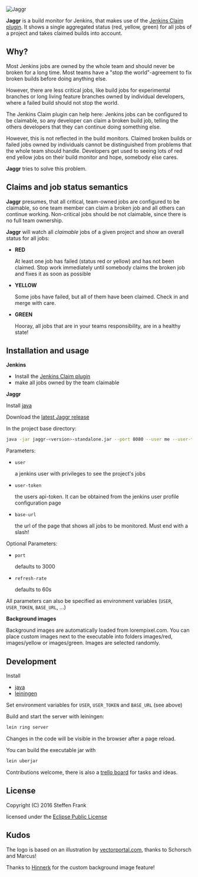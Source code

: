 ![Jaggr](resources/public/img/jaggr-logo-and-text.png?raw=true)

**Jaggr** is a build monitor for Jenkins, that makes use of the [Jenkins Claim plugin](https://wiki.jenkins-ci.org/display/JENKINS/Claim+plugin).
It shows a single aggregated status (red, yellow, green) for all jobs of a project
and takes claimed builds into account.

## Why?

Most Jenkins jobs are owned by the whole team and should never be broken for a long time. Most teams have a "stop the
world"-agreement to fix broken builds before doing anything else.

However, there are less critical jobs, like build jobs for experimental branches or long living feature branches owned by
individual developers, where a failed build should not stop the world.

The Jenkins Claim plugin can help here: Jenkins jobs can be configured to be claimable,
so any developer can claim a broken build job, telling the others developers that they can continue doing
something else.

However, this is not reflected in the build monitors. Claimed broken builds or failed jobs owned by individuals cannot
be distinguished from problems that the whole team should handle. Developers get used to seeing lots of
red end yellow jobs on their build monitor and hope, somebody else cares.

**Jaggr** tries to solve this problem.

## Claims and job status semantics

**Jaggr** presumes, that all critical, team-owned jobs are configured to be claimable, so one team member can claim a broken
job and all others can continue working. Non-critical jobs should be not claimable, since there is no
full team ownership.

**Jaggr** will watch all _claimable_ jobs of a given project and show an overall status for all jobs:

* **RED**

    At least one job has failed (status red or yellow) and has not been claimed. Stop work immediately until somebody
claims the broken job and fixes it as soon as possible

* **YELLOW**

    Some jobs have failed, but all of them have been claimed. Check in and merge with care.

* **GREEN**

    Hooray, all jobs that are in your teams responsibility, are in a healthy state!

## Installation and usage

**Jenkins**

* Install the [Jenkins Claim plugin](https://wiki.jenkins-ci.org/display/JENKINS/Claim+plugin)
* make all jobs owned by the team claimable

**Jaggr**

Install [java](http://www.oracle.com/technetwork/java/javase/downloads/jdk8-downloads-2133151.html)

Download the [latest Jaggr release](https://github.com/puffedo/jaggr/releases)

In the project base directory:

```sh
java -jar jaggr-<version>-standalone.jar --port 8080 --user me --user-token asdfghjkl --base-url http://my-ci/jenkins/view/tv/
```

Parameters:

* `user`

    a jenkins user with privileges to see the project's jobs

* `user-token`

    the users api-token. It  can be obtained from the jenkins user profile configuration page

* `base-url`

    the url of the page that shows all jobs to be monitored. Must end with a slash!

Optional Parameters:

* `port`

    defaults to 3000

* `refresh-rate`

    defaults to 60s

All parameters can also be specified as environment variables (`USER`, `USER_TOKEN`, `BASE_URL`, ...)

**Background images**

Background images are automatically loaded from lorempixel.com. You can place custom images next to the executable into folders images/red, images/yellow or images/green.
Images are selected randomly.

## Development

Install

* [java](http://www.oracle.com/technetwork/java/javase/downloads/jdk8-downloads-2133151.html)
* [leiningen](http://leiningen.org/#install)

Set environment variables for `USER`, `USER_TOKEN` and `BASE_URL` (see above)

Build and start the server with leiningen:

```sh
lein ring server
```

Changes in the code will be visible in the browser after a page reload.


You can build the executable jar with

```sh
lein uberjar
```
Contributions welcome, there is also a [trello board](https://trello.com/b/uzKqvnY8/**Jaggr**) for tasks and ideas.


## License

Copyright (C) 2016 Steffen Frank

licensed under the [Eclipse Public License](http://www.eclipse.org/legal/epl-v10.html)

## Kudos

The logo is based on an illustration by [vectorportal.com](http://www.vectorportal.com/subcategory/167/MICK-JAGGER-VECTOR-ILLUSTRATION.eps/ifile/10647/detailtest.asp), thanks to Schorsch and Marcus!

Thanks to [Hinnerk](https://github.com/hinnerkoetting) for the custom background image feature!
